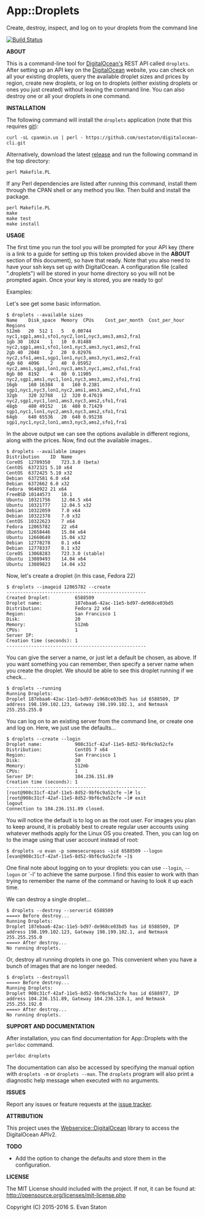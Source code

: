 # App::Droplets

Create, destroy, inspect, and log on to your droplets from the command line

[![Build Status](https://travis-ci.org/sestaton/p5-app-droplets.svg?branch=master)](https://travis-ci.org/sestaton/p5-app-droplets)

**ABOUT**

This is a command-line tool for [DigitalOcean's](https://www.digitalocean.com/?refcode=c4cc062482a8) REST API called `droplets`. After setting up an API key on the [DigitalOcean](https://www.digitalocean.com/community/tutorials/how-to-use-the-digitalocean-api-v2) website, you can check on all your existing droplets, query the available droplet sizes and prices by region, create new droplets, or log on to droplets (either existing droplets or ones you just created) without leaving the command line. You can also destroy one or all your droplets in one command.

**INSTALLATION**

The following command will install the `droplets` application (note that this requires [git](http://git-scm.com/)):

    curl -sL cpanmin.us | perl - https://github.com/sestaton/digitalocean-cli.git

Alternatively, download the latest [release](https://github.com/sestaton/p5-app-droplets/releases) and run the following command in the top directory:

    perl Makefile.PL

If any Perl dependencies are listed after running this command, install them through the CPAN shell or any method you like. Then build and install the package.

    perl Makefile.PL
    make 
    make test
    make install

**USAGE**

The first time you run the tool you will be prompted for your API key (there is a link to a guide for setting up this token provided above in the **ABOUT** section of this document), so have that ready. Note that you also need to have your ssh keys set up with DigitalOcean. A configuration file (called ".droplets") will be stored in your home directory so you will not be prompted again. Once your key is stored, you are ready to go!

 Examples:

Let's see get some basic information.

    $ droplets --available sizes
    Name	Disk_space	Memory	CPUs	Cost_per_month	Cost_per_hour	Regions
    512mb	20	512	1	5	0.00744	nyc1,sgp1,ams1,sfo1,nyc2,lon1,nyc3,ams3,ams2,fra1
    1gb	30	1024	1	10	0.01488	nyc2,sgp1,ams1,sfo1,lon1,nyc3,ams3,nyc1,ams2,fra1
    2gb	40	2048	2	20	0.02976	nyc2,sfo1,ams1,sgp1,lon1,nyc3,ams3,nyc1,ams2,fra1
    4gb	60	4096	2	40	0.05952	nyc2,ams1,sgp1,lon1,nyc3,ams3,nyc1,ams2,sfo1,fra1
    8gb	80	8192	4	80	0.11905	nyc2,sgp1,ams1,nyc1,lon1,nyc3,ams3,ams2,sfo1,fra1
    16gb	160	16384	8	160	0.2381	sgp1,nyc1,nyc3,lon1,nyc2,ams1,ams3,ams2,sfo1,fra1
    32gb	320	32768	12	320	0.47619	nyc2,sgp1,nyc1,lon1,ams3,nyc3,ams2,sfo1,fra1
    48gb	480	49152	16	480	0.71429	sgp1,nyc1,lon1,nyc2,ams3,nyc3,ams2,sfo1,fra1
    64gb	640	65536	20	640	0.95238	sgp1,nyc1,nyc2,lon1,ams3,nyc3,ams2,sfo1,fra1

In the above output we can see the options available in different regions, along with the prices. Now, find out the available images..

    $ droplets --available images
    Distribution	ID	Name
    CoreOS	12789350	723.3.0 (beta)
    CentOS	6372321	5.10 x64
    CentOS	6372425	5.10 x32
    Debian	6372581	6.0 x64
    Debian	6372662	6.0 x32
    Fedora	9640922	21 x64
    FreeBSD	10144573	10.1
    Ubuntu	10321756	12.04.5 x64
    Ubuntu	10321777	12.04.5 x32
    Debian	10322059	7.0 x64
    Debian	10322378	7.0 x32
    CentOS	10322623	7 x64
    Fedora	12065782	22 x64
    Ubuntu	12658446	15.04 x64
    Ubuntu	12660649	15.04 x32
    Debian	12778278	8.1 x64
    Debian	12778337	8.1 x32
    CoreOS	13068283	723.3.0 (stable)
    Ubuntu	13089493	14.04 x64
    Ubuntu	13089823	14.04 x32

Now, let's create a droplet (in this case, Fedora 22)

    $ droplets --imageid 12065782 --create
    ---------------------------------------------------
    Created Droplet:         6588509
    Droplet name:            187ebaa6-42ac-11e5-bd97-de968ce03bd5
    Distribution:            Fedora 22 x64
    Region:                  San Francisco 1
    Disk:                    20
    Memory:                  512mb
    CPUs:                    1
    Server IP:               
    Creation time (seconds): 1
    ---------------------------------------------------

You can give the server a name, or just let a default be chosen, as above. If you want something you can remember, then specify a server name when you create the droplet. We should be able to see this droplet running if we check...

    $ droplets --running
    Running Droplets: 
    Droplet 187ebaa6-42ac-11e5-bd97-de968ce03bd5 has id 6588509, IP address 198.199.102.123, Gateway 198.199.102.1, and Netmask 255.255.255.0

You can log on to an existing server from the command line, or create one and log on. Here, we just use the defaults...

    $ droplets --create --login
    Droplet name:            908c31cf-42af-11e5-8d52-9bf6c9a52cfe
    Distribution:            CentOS 7 x64
    Region:                  San Francisco 1
    Disk:                    20
    Memory:                  512mb
    CPUs:                    1
    Server IP:               104.236.151.89
    Creation time (seconds): 1
    ---------------------------------------------------
    [root@908c31cf-42af-11e5-8d52-9bf6c9a52cfe ~]# ls
    [root@908c31cf-42af-11e5-8d52-9bf6c9a52cfe ~]# exit
    logout
    Connection to 104.236.151.89 closed.

You will notice the default is to log on as the root user. For images you plan to keep around, it is probably best to create regular user accounts using whatever methods apply for the Linux OS you created. Then, you can log on to the image using that user account instead of root:

    $ droplets -u evan -p somesecurepass -sid 6588509 --logon
    [evan@908c31cf-42af-11e5-8d52-9bf6c9a52cfe ~]$

One final note about logging on to your droplets: you can use `--login`, `--logon` or `-l' to achieve the same purpose. I find this easier to work with than trying to remember the name of the command or having to look it up each time.

We can destroy a single droplet...

    $ droplets --destroy --serverid 6588509
    ====> Before destroy...
    Running Droplets:
    Droplet 187ebaa6-42ac-11e5-bd97-de968ce03bd5 has id 6588509, IP address 198.199.102.123, Gateway 198.199.102.1, and Netmask 255.255.255.0
    ====> After destroy...
    No running droplets.

Or, destroy all running droplets in one go. This convenient when you have a bunch of images that are no longer needed.

    $ droplets --destroyall
    ====> Before destroy...
    Running Droplets: 
    Droplet 908c31cf-42af-11e5-8d52-9bf6c9a52cfe has id 6588977, IP address 104.236.151.89, Gateway 104.236.128.1, and Netmask 255.255.192.0
    ====> After destroy...
    No running droplets.    


**SUPPORT AND DOCUMENTATION**

After installation, you can find documentation for App::Droplets with the `perldoc` command.

    perldoc droplets

The documentation can also be accessed by specifying the manual option with `droplets -m` or `droplets --man`. The `droplets` program will also print a diagnostic help message when executed with no arguments. 

**ISSUES**

Report any issues or feature requests at the [issue tracker](https://github.com/sestaton/p5-app-droplets/issues).

**ATTRIBUTION**

This project uses the [Webservice::DigitalOcean](https://metacpan.org/pod/WebService::DigitalOcean) library to access the DigitalOcean APIv2.

**TODO**

- Add the option to change the defaults and store them in the configuration.

**LICENSE**

The MIT License should included with the project. If not, it can be found at: http://opensource.org/licenses/mit-license.php

Copyright (C) 2015-2016 S. Evan Staton